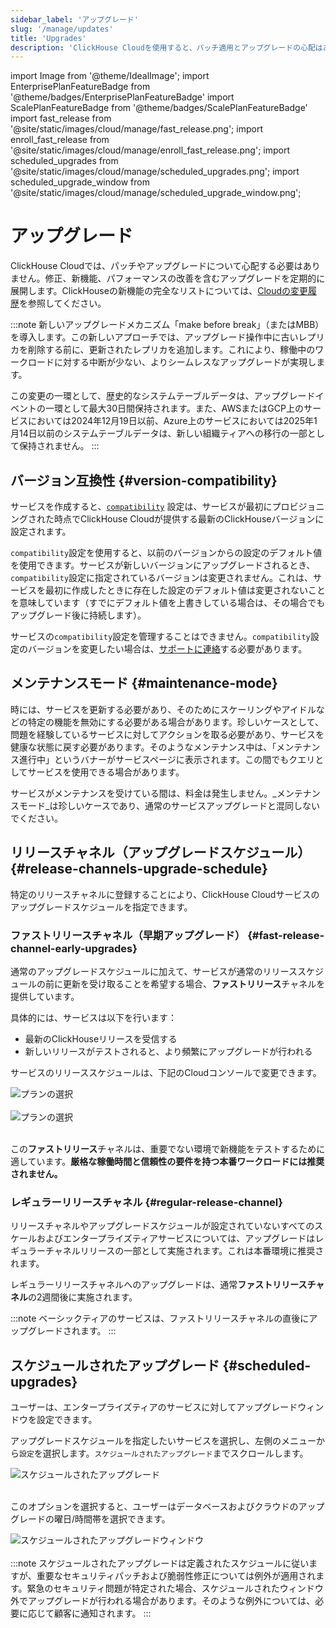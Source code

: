 ```yaml
---
sidebar_label: 'アップグレード'
slug: '/manage/updates'
title: 'Upgrades'
description: 'ClickHouse Cloudを使用すると、パッチ適用とアップグレードの心配はありません。定期的に修正、新機能、パフォーマンスの改善を含むアップグレードを展開します。'
---
```


import Image from '@theme/IdealImage';
import EnterprisePlanFeatureBadge from '@theme/badges/EnterprisePlanFeatureBadge'
import ScalePlanFeatureBadge from '@theme/badges/ScalePlanFeatureBadge'
import fast_release from '@site/static/images/cloud/manage/fast_release.png';
import enroll_fast_release from '@site/static/images/cloud/manage/enroll_fast_release.png';
import scheduled_upgrades from '@site/static/images/cloud/manage/scheduled_upgrades.png';
import scheduled_upgrade_window from '@site/static/images/cloud/manage/scheduled_upgrade_window.png';


# アップグレード

ClickHouse Cloudでは、パッチやアップグレードについて心配する必要はありません。修正、新機能、パフォーマンスの改善を含むアップグレードを定期的に展開します。ClickHouseの新機能の完全なリストについては、[Cloudの変更履歴](/cloud/reference/changelog.md)を参照してください。

:::note
新しいアップグレードメカニズム「make before break」（またはMBB）を導入します。この新しいアプローチでは、アップグレード操作中に古いレプリカを削除する前に、更新されたレプリカを追加します。これにより、稼働中のワークロードに対する中断が少ない、よりシームレスなアップグレードが実現します。

この変更の一環として、歴史的なシステムテーブルデータは、アップグレードイベントの一環として最大30日間保持されます。また、AWSまたはGCP上のサービスにおいては2024年12月19日以前、Azure上のサービスにおいては2025年1月14日以前のシステムテーブルデータは、新しい組織ティアへの移行の一部として保持されません。
:::

## バージョン互換性 {#version-compatibility}

サービスを作成すると、[`compatibility`](/operations/settings/settings#compatibility) 設定は、サービスが最初にプロビジョニングされた時点でClickHouse Cloudが提供する最新のClickHouseバージョンに設定されます。

`compatibility`設定を使用すると、以前のバージョンからの設定のデフォルト値を使用できます。サービスが新しいバージョンにアップグレードされるとき、`compatibility`設定に指定されているバージョンは変更されません。これは、サービスを最初に作成したときに存在した設定のデフォルト値は変更されないことを意味しています（すでにデフォルト値を上書きしている場合は、その場合でもアップグレード後に持続します）。

サービスの`compatibility`設定を管理することはできません。`compatibility`設定のバージョンを変更したい場合は、[サポートに連絡](https://clickhouse.com/support/program)する必要があります。

## メンテナンスモード {#maintenance-mode}

時には、サービスを更新する必要があり、そのためにスケーリングやアイドルなどの特定の機能を無効にする必要がある場合があります。珍しいケースとして、問題を経験しているサービスに対してアクションを取る必要があり、サービスを健康な状態に戻す必要があります。そのようなメンテナンス中は、「メンテナンス進行中」というバナーがサービスページに表示されます。この間でもクエリとしてサービスを使用できる場合があります。

サービスがメンテナンスを受けている間は、料金は発生しません。_メンテナンスモード_は珍しいケースであり、通常のサービスアップグレードと混同しないでください。

## リリースチャネル（アップグレードスケジュール） {#release-channels-upgrade-schedule}

特定のリリースチャネルに登録することにより、ClickHouse Cloudサービスのアップグレードスケジュールを指定できます。

### ファストリリースチャネル（早期アップグレード） {#fast-release-channel-early-upgrades}

<ScalePlanFeatureBadge feature="ファストリリースチャネル"/>

通常のアップグレードスケジュールに加えて、サービスが通常のリリーススケジュールの前に更新を受け取ることを希望する場合、**ファストリリース**チャネルを提供しています。

具体的には、サービスは以下を行います：

- 最新のClickHouseリリースを受信する
- 新しいリリースがテストされると、より頻繁にアップグレードが行われる

サービスのリリーススケジュールは、下記のCloudコンソールで変更できます。

<div class="eighty-percent">
    <Image img={fast_release} size="lg" alt="プランの選択" border/>
</div>
<br/>

<div class="eighty-percent">
    <Image img={enroll_fast_release} size="lg" alt="プランの選択" border/>
</div>
<br/>

この**ファストリリース**チャネルは、重要でない環境で新機能をテストするために適しています。**厳格な稼働時間と信頼性の要件を持つ本番ワークロードには推奨されません。**

### レギュラーリリースチャネル {#regular-release-channel}

リリースチャネルやアップグレードスケジュールが設定されていないすべてのスケールおよびエンタープライズティアサービスについては、アップグレードはレギュラーチャネルリリースの一部として実施されます。これは本番環境に推奨されます。

レギュラーリリースチャネルへのアップグレードは、通常**ファストリリースチャネル**の2週間後に実施されます。

:::note
ベーシックティアのサービスは、ファストリリースチャネルの直後にアップグレードされます。
:::

## スケジュールされたアップグレード {#scheduled-upgrades}

<EnterprisePlanFeatureBadge feature="スケジュールされたアップグレード" linking_verb_are="true"/>

ユーザーは、エンタープライズティアのサービスに対してアップグレードウィンドウを設定できます。

アップグレードスケジュールを指定したいサービスを選択し、左側のメニューから`設定`を選択します。`スケジュールされたアップグレード`までスクロールします。

<div class="eighty-percent">
    <Image img={scheduled_upgrades} size="lg" alt="スケジュールされたアップグレード" border/>
</div>
<br/>

このオプションを選択すると、ユーザーはデータベースおよびクラウドのアップグレードの曜日/時間帯を選択できます。

<div class="eighty-percent">
    <Image img={scheduled_upgrade_window} size="lg" alt="スケジュールされたアップグレードウィンドウ" border/>
</div>
<br/>
:::note
スケジュールされたアップグレードは定義されたスケジュールに従いますが、重要なセキュリティパッチおよび脆弱性修正については例外が適用されます。緊急のセキュリティ問題が特定された場合、スケジュールされたウィンドウ外でアップグレードが行われる場合があります。そのような例外については、必要に応じて顧客に通知されます。
:::
